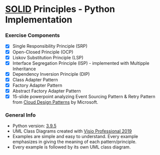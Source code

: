 # [SOLID](https://en.wikipedia.org/wiki/SOLID) Principles - Python Implementation

### Exercise Components
- [X] Single Responsibility Principle (SRP)
- [X] Open-Closed Principle (OCP)
- [X] Liskov Substitution Principle (LSP)
- [x] Interface Segregation Principle (ISP) - implemented with Multipple Inheritance
- [X] Dependency Inversion Principle (DIP)
- [X] Class Adapter Pattern
- [X] Factory Adapter Pattern
- [X] Abstract Factory Adapter Pattern
- [X] 15-slide powerpoint analyzing Event Sourcing Pattern & Retry Pattern from [Cloud Design Patterns](https://www.microsoft.com/en-us/download/confirmation.aspx?id=42026) by Microsoft.

### General Info
* Python version: [3.9.5](https://www.python.org/downloads/release/python-395/)
* UML Class Diagrams created with [Visio Professional 2019](https://www.google.com/url?sa=t&rct=j&q=&esrc=s&source=web&cd=&cad=rja&uact=8&ved=2ahUKEwiwl4CM37rxAhXJ_CoKHeedCDUQFnoECAYQAw&url=https%3A%2F%2Fwww.microsoft.com%2Fel-gr%2Fmicrosoft-365%2Fp%2Fvisio-professional-2019%2Fcfq7ttc0k7cg&usg=AOvVaw1Kz_HkcNXgHFch3shUpng9)
* Examples are simple and easy to understand. Every example emphasizes in giving the meaning of each pattern/principle.
* Every example is followed by its own UML class diagram.

